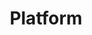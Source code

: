 ---
layout: redoc_page
title: 'Platform'
categories: api_docs
swagger: ../api_docs/Platform.yml
permalink: ../pages/api_explorer/Platform
---